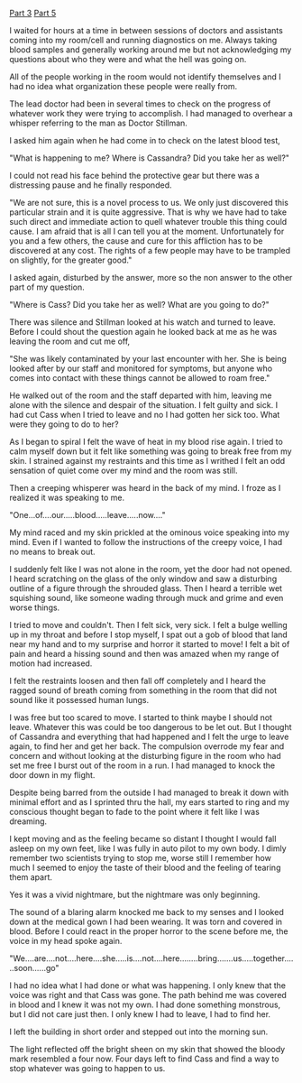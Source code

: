 [Part 3](https://www.reddit.com/r/nosleep/comments/1ljot0l/bloody_numbers_have_been_appearing_on_my_hand_i/?utm_source=share&utm_medium=web3x&utm_name=web3xcss&utm_term=1&utm_content=share_button) [Part 5](https://www.reddit.com/r/nosleep/comments/1lv866d/bloody_numbers_have_been_appearing_on_my_hand_i/?utm_source=share&utm_medium=web3x&utm_name=web3xcss&utm_term=1&utm_content=share_button)

I waited for hours at a time in between sessions of doctors and assistants coming into my room/cell and running diagnostics on me. Always taking blood samples and generally working around me but not acknowledging my questions about who they were and what the hell was going on.

All of the people working in the room would not identify themselves and I had no idea what organization these people were really from.

The lead doctor had been in several times to check on the progress of whatever work they were trying to accomplish. I had managed to overhear a whisper referring to the man as Doctor Stillman.

I asked him again when he had come in to check on the latest blood test,

"What is happening to me? Where is Cassandra? Did you take her as well?"

I could not read his face behind the protective gear but there was a distressing pause and he finally responded.

"We are not sure, this is a novel process to us. We only just discovered this particular strain and it is quite aggressive. That is why we have had to take such direct and immediate action to quell whatever trouble this thing could cause. I am afraid that is all I can tell you at the moment. Unfortunately for you and a few others, the cause and cure for this affliction has to be discovered at any cost. The rights of a few people may have to be trampled on slightly, for the greater good."

I asked again, disturbed by the answer, more so the non answer to the other part of my question.

"Where is Cass? Did you take her as well? What are you going to do?"

There was silence and Stillman looked at his watch and turned to leave. Before I could shout the question again he looked back at me as he was leaving the room and cut me off,

"She was likely contaminated by your last encounter with her. She is being looked after by our staff and monitored for symptoms, but anyone who comes into contact with these things cannot be allowed to roam free."

He walked out of the room and the staff departed with him, leaving me alone with the silence and despair of the situation. I felt guilty and sick. I had cut Cass when I tried to leave and no I had gotten her sick too. What were they going to do to her?

As I began to spiral I felt the wave of heat in my blood rise again. I tried to calm myself down but it felt like something was going to break free from my skin. I strained against my restraints and this time as I writhed I felt an odd sensation of quiet come over my mind and the room was still.

Then a creeping whisperer was heard in the back of my mind. I froze as I realized it was speaking to me.

"One...of....our.....blood.....leave.....now...."

My mind raced and my skin prickled at the ominous voice speaking into my mind. Even if I wanted to follow the instructions of the creepy voice, I had no means to break out.

I suddenly felt like I was not alone in the room, yet the door had not opened. I heard scratching on the glass of the only window and saw a disturbing outline of a figure through the shrouded glass. Then I heard a terrible wet squishing sound, like someone wading through muck and grime and even worse things.

I tried to move and couldn't. Then I felt sick, very sick. I felt a bulge welling up in my throat and before I stop myself, I spat out a gob of blood that land near my hand and to my surprise and horror it started to move! I felt a bit of pain and heard a hissing sound and then was amazed when my range of motion had increased.

I felt the restraints loosen and then fall off completely and I heard the ragged sound of breath coming from something in the room that did not sound like it possessed human lungs.

I was free but too scared to move. I started to think maybe I should not leave. Whatever this was could be too dangerous to be let out. But I thought of Cassandra and everything that had happened and I felt the urge to leave again, to find her and get her back. The compulsion overrode my fear and concern and without looking at the disturbing figure in the room who had set me free I burst out of the room in a run. I had managed to knock the door down in my flight.

Despite being barred from the outside I had managed to break it down with minimal effort and as I sprinted thru the hall, my ears started to ring and my conscious thought began to fade to the point where it felt like I was dreaming.

I kept moving and as the feeling became so distant I thought I would fall asleep on my own feet, like I was fully in auto pilot to my own body. I dimly remember two scientists trying to stop me, worse still I remember how much I seemed to enjoy the taste of their blood and the feeling of tearing them apart.

Yes it was a vivid nightmare, but the nightmare was only beginning.

The sound of a blaring alarm knocked me back to my senses and I looked down at the medical gown I had been wearing. It was torn and covered in blood. Before I could react in the proper horror to the scene before me, the voice in my head spoke again.

"We....are....not....here....she.....is....not....here........bring.......us.....together......soon......go"

I had no idea what I had done or what was happening. I only knew that the voice was right and that Cass was gone. The path behind me was covered in blood and I knew it was not my own. I had done something monstrous, but I did not care just then. I only knew I had to leave, I had to find her.

I left the building in short order and stepped out into the morning sun.

The light reflected off the bright sheen on my skin that showed the bloody mark resembled a four now. Four days left to find Cass and find a way to stop whatever was going to happen to us.